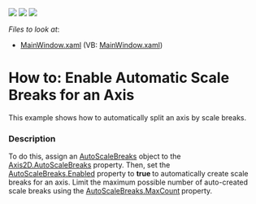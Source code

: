 <!-- default badges list -->
![](https://img.shields.io/endpoint?url=https://codecentral.devexpress.com/api/v1/VersionRange/128569871/22.2.2%2B)
[![](https://img.shields.io/badge/Open_in_DevExpress_Support_Center-FF7200?style=flat-square&logo=DevExpress&logoColor=white)](https://supportcenter.devexpress.com/ticket/details/T554018)
[![](https://img.shields.io/badge/📖_How_to_use_DevExpress_Examples-e9f6fc?style=flat-square)](https://docs.devexpress.com/GeneralInformation/403183)
<!-- default badges end -->
<!-- default file list -->
*Files to look at*:

* [MainWindow.xaml](./CS/ScaleBreaks/MainWindow.xaml) (VB: [MainWindow.xaml](./VB/ScaleBreaks/MainWindow.xaml))
<!-- default file list end -->
# How to: Enable Automatic Scale Breaks for an Axis


This example shows how to automatically split an axis by scale breaks.


<h3>Description</h3>

To do this, assign an <a href="https://documentation.devexpress.com/WPF/DevExpress.Xpf.Charts.AutoScaleBreaks.class">AutoScaleBreaks</a>&nbsp;object to the <a href="https://documentation.devexpress.com/WPF/DevExpress.Xpf.Charts.Axis2D.AutoScaleBreaks.property">Axis2D.AutoScaleBreaks</a>&nbsp;property. Then, set the <a href="https://documentation.devexpress.com/WPF/DevExpress.Xpf.Charts.AutoScaleBreaks.Enabled.property">AutoScaleBreaks.Enabled</a>&nbsp;property to <strong>true&nbsp;</strong>to automatically create scale breaks for an axis. Limit the maximum possible number of auto-created scale breaks using the&nbsp;<a href="https://documentation.devexpress.com/WPF/DevExpress.Xpf.Charts.AutoScaleBreaks.MaxCount.property">AutoScaleBreaks.MaxCount</a><strong>&nbsp;</strong>property.

<br/>


